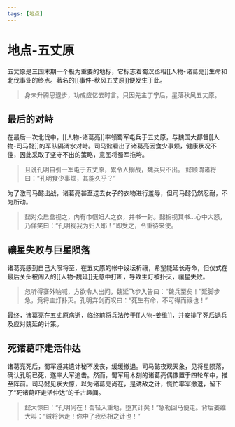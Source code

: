 ```yaml
---
tags: [地点]
---
```

# 地点-五丈原

五丈原是三国末期一个极为重要的地标，它标志着蜀汉丞相[[人物-诸葛亮]]生命和北伐事业的终点。著名的[[事件-秋风五丈原]]便发生于此。

> 身未升腾思退步，功成应忆去时言。只因先主丁宁后，星落秋风五丈原。

## 最后的对峙

在最后一次北伐中，[[人物-诸葛亮]]率领蜀军屯兵于五丈原，与魏国大都督[[人物-司马懿]]的军队隔渭水对峙。司马懿看出了诸葛亮因食少事烦，健康状况不佳，因此采取了坚守不出的策略，意图将蜀军拖垮。

> 且说孔明自引一军屯于五丈原，累令人搦战，魏兵只不出。
> 懿顾谓诸将曰：“孔明食少事烦，其能久乎？”

为了激司马懿出战，诸葛亮甚至送去女子的衣物进行羞辱，但司马懿仍然忍耐，不为所动。

> 懿对众启盒视之，内有巾帼妇人之衣，并书一封。懿拆视其书...心中大怒，乃佯笑曰：“孔明视我为妇人耶！”即受之，令重待来使。

## 禳星失败与巨星陨落

诸葛亮感到自己大限将至，在五丈原的帐中设坛祈禳，希望能延长寿命，但仪式在最后关头被闯入的[[人物-魏延]]无意中打断，导致主灯被扑灭，禳星失败。

> 忽听得寨外呐喊，方欲令人出问，魏延飞步入告曰：“魏兵至矣！”延脚步急，竟将主灯扑灭。孔明弃剑而叹曰：“死生有命，不可得而禳也！”

最终，诸葛亮在五丈原病逝，临终前将兵法传于[[人物-姜维]]，并安排了死后退兵及应对魏延的计策。

## 死诸葛吓走活仲达

诸葛亮死后，蜀军遵其遗计秘不发丧，缓缓撤退。司马懿夜观天象，见将星陨落，确认孔明已死，遂率大军追击。然而，蜀军用木刻的诸葛亮偶像置于四轮车中，推至阵前。司马懿见状大惊，以为诸葛亮尚在，是诱敌之计，慌忙率军撤退，留下了“死诸葛吓走活仲达”的千古趣闻。

> 懿大惊曰：“孔明尚在！吾轻入重地，堕其计矣！”急勒回马便走。背后姜维大叫：“贼将休走！你中了我丞相之计也！”
